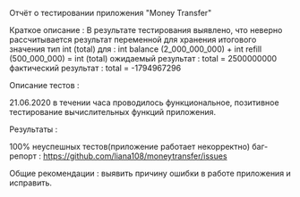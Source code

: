 Отчёт о тестировании приложения "Money Transfer"

Краткое описание : 
В результате тестирования выявлено, что неверно расcчитывается результат переменной для хранения итогового значения тип int (total) для : 
int balance (2_000_000_000) + int refill (500_000_000) = int (total)
ожидаемый результат : total = 2500000000
фактический результат : total = -1794967296

Описание тестов :

21.06.2020 в течении часа проводилось функциональное, позитивное тестирование  вычислительных функций приложения.

Результаты :

100% неуспешных тестов(приложение работает некорректно)
баг-репорт : https://github.com/liana108/moneytransfer/issues

Общие рекомендации :
выявить причину ошибки в работе  приложения и исправить.

